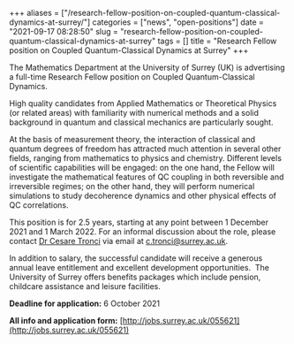 +++
aliases = ["/research-fellow-position-on-coupled-quantum-classical-dynamics-at-surrey/"]
categories = ["news", "open-positions"]
date = "2021-09-17 08:28:50"
slug = "research-fellow-position-on-coupled-quantum-classical-dynamics-at-surrey"
tags = []
title = "Research Fellow position on Coupled Quantum-Classical Dynamics at Surrey"
+++

The Mathematics Department at the University of Surrey (UK) is
advertising a full-time Research Fellow position on Coupled
Quantum-Classical Dynamics.

High quality candidates from Applied Mathematics or Theoretical Physics
(or related areas) with familiarity with numerical methods and a solid
background in quantum and classical mechanics are particularly sought.

At the basis of measurement theory, the interaction of classical and
quantum degrees of freedom has attracted much attention in several other
fields, ranging from mathematics to physics and chemistry. Different
levels of scientific capabilities will be engaged: on the one hand, the
Fellow will investigate the mathematical features of QC coupling in both
reversible and irreversible regimes; on the other hand, they will
perform numerical simulations to study decoherence dynamics and other
physical effects of QC correlations.

This position is for 2.5 years, starting at any point between 1 December
2021 and 1 March 2022. For an informal discussion about the role, please
contact [Dr Cesare
Tronci](https://www.surrey.ac.uk/people/cesare-tronci) via email at
[c.tronci@surrey.ac.uk](c.tronci@surrey.ac.uk).

In addition to salary, the successful candidate will receive a generous
annual leave entitlement and excellent development opportunities.  The
University of Surrey offers benefits packages which include pension,
childcare assistance and leisure facilities.

**Deadline for application:** 6 October 2021

**All info and application form:** [http://jobs.surrey.ac.uk/055621](http://jobs.surrey.ac.uk/055621)
